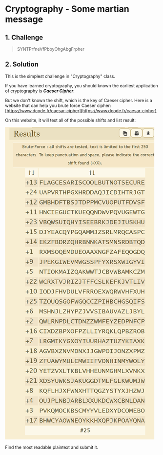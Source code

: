 # Cryptography - Some martian message

## 1. Challenge
   
> SYNTPrfneVfPbbyOhgAbgFrpher

## 2. Solution

This is the simplest challenge in "Cryptography" class. 

If you have learned cryptography, you should known the earliest application of cryptography is ___Caeser Cipher___.

But we don't known the shift, which is the key of Caeser cipher. Here is a website that can help you brute force Caeser cipher: [https://www.dcode.fr/caesar-cipher](https://www.dcode.fr/caesar-cipher)

On this website, it will test all of the possible shifts and list result:

![](pic0.png)

Find the most readable plaintext and submit it.